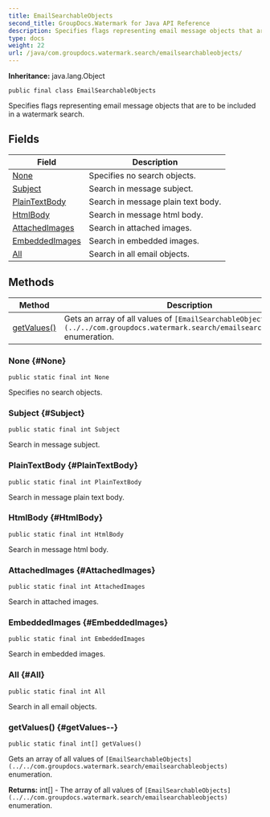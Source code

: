 ```yaml
---
title: EmailSearchableObjects
second_title: GroupDocs.Watermark for Java API Reference
description: Specifies flags representing email message objects that are to be included in a watermark search.
type: docs
weight: 22
url: /java/com.groupdocs.watermark.search/emailsearchableobjects/
---
```

**Inheritance:**
java.lang.Object
```
public final class EmailSearchableObjects
```

Specifies flags representing email message objects that are to be included in a watermark search.
## Fields

| Field | Description |
| --- | --- |
| [None](#None) | Specifies no search objects. |
| [Subject](#Subject) | Search in message subject. |
| [PlainTextBody](#PlainTextBody) | Search in message plain text body. |
| [HtmlBody](#HtmlBody) | Search in message html body. |
| [AttachedImages](#AttachedImages) | Search in attached images. |
| [EmbeddedImages](#EmbeddedImages) | Search in embedded images. |
| [All](#All) | Search in all email objects. |
## Methods

| Method | Description |
| --- | --- |
| [getValues()](#getValues--) | Gets an array of all values of `[EmailSearchableObjects](../../com.groupdocs.watermark.search/emailsearchableobjects)` enumeration. |
### None {#None}
```
public static final int None
```


Specifies no search objects.

### Subject {#Subject}
```
public static final int Subject
```


Search in message subject.

### PlainTextBody {#PlainTextBody}
```
public static final int PlainTextBody
```


Search in message plain text body.

### HtmlBody {#HtmlBody}
```
public static final int HtmlBody
```


Search in message html body.

### AttachedImages {#AttachedImages}
```
public static final int AttachedImages
```


Search in attached images.

### EmbeddedImages {#EmbeddedImages}
```
public static final int EmbeddedImages
```


Search in embedded images.

### All {#All}
```
public static final int All
```


Search in all email objects.

### getValues() {#getValues--}
```
public static final int[] getValues()
```


Gets an array of all values of `[EmailSearchableObjects](../../com.groupdocs.watermark.search/emailsearchableobjects)` enumeration.

**Returns:**
int[] - The array of all values of `[EmailSearchableObjects](../../com.groupdocs.watermark.search/emailsearchableobjects)` enumeration.
